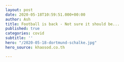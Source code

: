 ```yaml
---
layout: post
date: 2020-05-18T10:59:51.000+00:00
author: Ash
title: Football is back - Not sure it should be...
published: true
categories: covid
subtitle: ''
hero: "/2020-05-18-dortmund-schalke.jpg"
hero_source: khaosod.co.th

---
```

